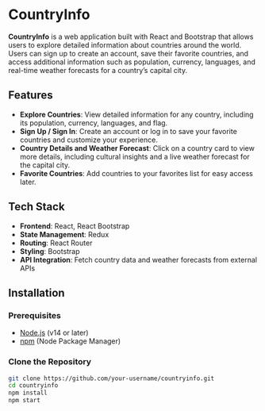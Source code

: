 # CountryInfo

**CountryInfo** is a web application built with React and Bootstrap that allows users to explore detailed information about countries around the world. Users can sign up to create an account, save their favorite countries, and access additional information such as population, currency, languages, and real-time weather forecasts for a country’s capital city.

## Features

- **Explore Countries**: View detailed information for any country, including its population, currency, languages, and flag.
- **Sign Up / Sign In**: Create an account or log in to save your favorite countries and customize your experience.
- **Country Details and Weather Forecast**: Click on a country card to view more details, including cultural insights and a live weather forecast for the capital city.
- **Favorite Countries**: Add countries to your favorites list for easy access later.

## Tech Stack

- **Frontend**: React, React Bootstrap
- **State Management**: Redux
- **Routing**: React Router
- **Styling**: Bootstrap
- **API Integration**: Fetch country data and weather forecasts from external APIs

## Installation

### Prerequisites

- [Node.js](https://nodejs.org/en/) (v14 or later)
- [npm](https://www.npmjs.com/) (Node Package Manager)

### Clone the Repository

```bash
git clone https://github.com/your-username/countryinfo.git
cd countryinfo
npm install
npm start

```
